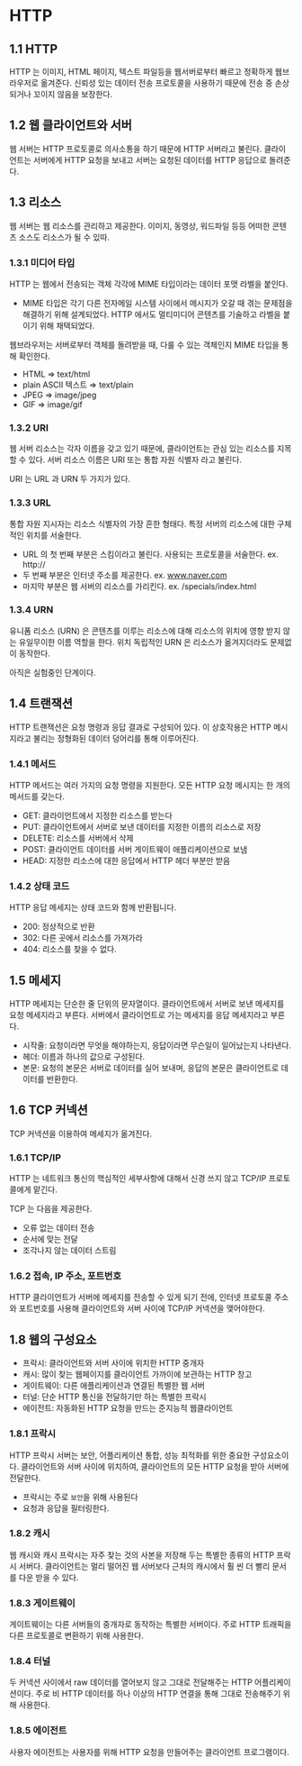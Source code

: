 # HTTP

## 1.1 HTTP

HTTP 는 이미지, HTML 페이지, 텍스트 파일등을 웹서버로부터 빠르고 정확하게 웹브라우저로 옮겨준다. 신뢰성 있는 데이터 전송 프로토콜을 사용하기 때문에 전송 중 손상되거나 꼬이지 않음을 보장한다.

## 1.2 웹 클라이언트와 서버

웹 서버는 HTTP 프로토콜로 의사소통을 하기 때문에 HTTP 서버라고 불린다.
클라이언트는 서버에게 HTTP 요청을 보내고 서버는 요청된 데이터를 HTTP 응답으로 돌려준다.

## 1.3 리소스

웹 서버는 웹 리소스를 관리하고 제공한다. 이미지, 동영상, 워드파일 등등 어떠한 콘텐츠 소스도 리소스가 될 수 있따.

### 1.3.1 미디어 타입

HTTP 는 웹에서 전송되는 객체 각각에 MIME 타입이라는 데이터 포맷 라벨을 붙인다.

- MIME 타입은 각기 다른 전자메일 시스템 사이에서 메시지가 오갈 때 겪는 문제점을 해결하기 위해 설계되었다. HTTP 에서도 멀티미디어 콘텐츠를 기술하고 라벨을 붙이기 위해 채택되었다.

웹브라우저는 서버로부터 객체를 돌려받을 때, 다룰 수 있는 객체인지 MIME 타입을 통해 확인한다.

- HTML ⇒ text/html
- plain ASCII 텍스트 ⇒ text/plain
- JPEG ⇒ image/jpeg
- GIF ⇒ image/gif

### 1.3.2 URI

웹 서버 리소스는 각자 이름을 갖고 있기 때문에, 클라이언트는 관심 있는 리소스를 지목할 수 있다. 서버 리소스 이름은 URI 또는 통합 자원 식별자 라고 불린다.

URI 는 URL 과 URN 두 가지가 있다.

### 1.3.3 URL

통합 자원 지시자는 리소스 식별자의 가장 흔한 형태다. 특정 서버의 리소스에 대한 구체적인 위치를 서술한다.

- URL 의 첫 번째 부분은 스킴이라고 불린다. 사용되는 프로토콜을 서술한다.  ex. http://
- 두 번째 부분은 인터넷 주소를 제공한다. ex. www.naver.com
- 마지막 부분은  웹 서버의 리소스를 가리킨다. ex. /specials/index.html

### 1.3.4 URN

유니폼 리소스 (URN) 은 콘텐츠를 이루는 리소스에 대해 리소스의 위치에 영향 받지 않는 유일무이한 이름 역할을 한다. 위치 독립적인 URN 은 리소스가 옮겨지더라도 문제없이 동작한다.

아직은 실험중인 단계이다.

## 1.4 트랜잭션

HTTP 트랜잭션은 요청 명령과 응답 결과로 구성되어 있다. 이 상호작용은 HTTP 메시지라고 불리는 정형화된 데이터 덩어리를 통해 이루어진다.

### 1.4.1 메서드

HTTP 메서드는 여러 가지의 요청 명령을 지원한다. 모든 HTTP 요청 메시지는 한 개의 메서드를 갖는다. 

- GET: 클라이언트에서 지정한 리소스를 받는다
- PUT: 클라이언트에서 서버로 보낸 데이터를 지정한 이름의 리소스로 저장
- DELETE: 리소스를 서버에서 삭제
- POST: 클라이언트 데이터를 서버 게이트웨이 애플리케이션으로 보냄
- HEAD: 지정한 리소스에 대한 응답에서 HTTP 헤더 부분만 받음

### 1.4.2 상태 코드

HTTP 응답 메세지는 상태 코드와 함께 반환됩니다. 

- 200: 정상적으로 반환
- 302: 다른 곳에서 리소스를 가져가라
- 404: 리소스를 찾을 수 없다.

## 1.5 메세지 

HTTP 메세지는 단순한 줄 단위의 문자열이다. 클라이언트에서 서버로 보낸 메세지를 요청 메세지라고 부른다. 
서버에서 클라이언트로 가는 메세지를 응답 메세지라고 부른다. 

- 시작줄: 요청이라면 무엇을 해야하는지, 응답이라면 무슨일이 일어났는지 나타낸다.
- 헤더: 이름과 하나의 값으로 구성된다. 
- 본문: 요청의 본문은 서버로 데이터를 실어 보내며, 응답의 본문은 클라이언트로 데이터를 반환한다. 

## 1.6 TCP 커넥션

TCP 커넥션을 이용하여 메세지가 옮겨진다. 

### 1.6.1 TCP/IP

HTTP 는 네트워크 통신의 핵심적인 세부사항에 대해서 신경 쓰지 않고 TCP/IP 프로토콜에게 맡긴다.
    
TCP 는 다음을 제공한다.

- 오류 없는 데이터 전송
- 순서에 맞는 전달
- 조각나지 않는 데이터 스트림 

### 1.6.2 접속, IP 주소, 포트번호 

HTTP 클라이언트가 서버에 메세지를 전송할 수 있게 되기 전에, 인터넷 프로토콜 주소와 포트번호를 사용해 클라이언트와 서버 사이에 TCP/IP 커넥션을 맺어야한다.

## 1.8 웹의 구성요소

- 프락시: 클라이언트와 서버 사이에 위치한 HTTP 중개자
- 캐시: 많이 찾는 웹페이지를 클라이언트 가까이에 보관하는 HTTP 창고
- 게이트웨이: 다른 애플리케이션과 연결된 특별한 웹 서버
- 터널: 단순 HTTP 통신을 전달하기만 하는 특별한 프락시
- 에이전트: 자동화된 HTTP 요청을 만드는 준지능적 웹클라이언트

### 1.8.1 프락시

HTTP 프락시 서버는 보안, 어플리케이션 통합, 성능 최적화를 위한 중요한 구성요소이다.
클라이언트와 서버 사이에 위치하여, 클라이언트의 모든 HTTP 요청을 받아 서버에 전달한다. 

- 프락시는 주로 `보안`을 위해 사용된다
- 요청과 응답을 필터링한다.

### 1.8.2 캐시

웹 캐시와 캐시 프락시는 자주 찾는 것의 사본을 저장해 두는 특별한 종류의 HTTP 프락시 서버다. 
클라이언트는 멀리 떨어진 웹 서버보다 근처의 캐시에서 훨 씬 더 빨리 문서를 다운 받을 수 있다.

### 1.8.3 게이트웨이

게이트웨이는 다른 서버들의 중개자로 동작하는 특별한 서버이다. 
주로 HTTP 트래픽을 다른 프로토콜로 변환하기 위해 사용한다. 

### 1.8.4 터널

두 커넥션 사이에서 raw 데이터를 열어보지 않고 그대로 전달해주는 HTTP 어플리케이션이다. 
주로 비 HTTP 데이터를 하나 이상의 HTTP 연결을 통해 그대로 전송해주기 위해 사용한다.

### 1.8.5 에이전트

사용자 에이전트는 사용자를 위해 HTTP 요청을 만들어주는 클라이언트 프로그램이다. 

